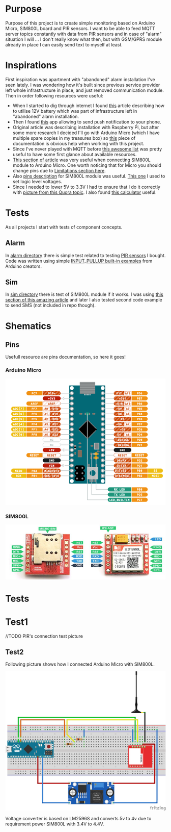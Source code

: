 # Purpose

Purpose of this project is to create simple monitoring based on Arduino Micro, SIM800L board and PIR sensors. I want to
be able to feed MQTT server topics constantly with data from PIR sensors and in case of "alarm" situation I will ... I
don't really know what then, but with GSM/GPRS module already in place I can easily send text to myself at least.

# Inspirations

First inspiration was apartment with "abandoned" alarm installation I've seen lately. I was wondering how it's built
since previous service provider left whole infrastructure in place, and just removed communication module. Then in order
following resources were useful:

* When I started to dig through internet I found [this](https://www.enigma14.eu/wiki/5V_UPS_for_Raspberry_Pi) article
  describing how to utilise 12V battery which was part of infrastructure left in "abandoned" alarm installation.
* Then I found [this](https://www.pushsafer.com/en/pushapi#api-read) app allowing to send push notification to your
  phone.
* Original article was describing installation with Raspberry Pi, but after some more research I decided I'll go with
  Arduino Micro (which I have multiple spare copies in my treasures box)
  so [this](https://content.arduino.cc/assets/Pinout-Micro_latest.pdf) piece of documentation is obvious help when
  working with this project.
* Since I've never played with MQTT before [this awesome list](https://github.com/hobbyquaker/awesome-mqtt) was pretty
  useful to have some first glance about available resources.
* [This section of article](https://lastminuteengineers.com/sim800l-gsm-module-arduino-tutorial/#wiring-sim800l-gsm-module-to-arduino-uno)
  was very useful when connecting SIM800L module to Arduino Micro. One worth noticing that for Micro you should change
  pins due to [Limitations section here](https://www.arduino.cc/en/Reference/softwareSerial).
* Also [pins description](https://forum.arduino.cc/index.php?topic=525769.0) for SIM800L module was
  useful. [This one](https://www.electroschematics.com/introducingsim800l/) I used to set logic level voltages.
* Since I needed to lower 5V to 3.3V I had to ensure that I do it correctly
  with [picture from this Quora topic](https://www.quora.com/How-many-pins-on-Arduino-Uno-give-a3-3v-pin-output). I also
  found [this calculator](http://www.learningaboutelectronics.com/Articles/Voltage-divider-calculator.php) useful.

# Tests

As all projects I start with tests of component concepts.

## Alarm

In [alarm directory](./tests/alarm) there is simple test related to
testing [PIR sensors](https://www.paradox.com/Products/default.asp?CATID=8&SUBCATID=80&PRD=34) I bought. Code was
written using simple [INPUT_PULLUP built-in examples](https://www.arduino.cc/en/Tutorial/InputPullupSerial) from Arduino
creators.

## Sim

In [sim directory](./tests/sim) there is test of SIM800L module if it works. I was
using [this section of this amazing article](https://lastminuteengineers.com/sim800l-gsm-module-arduino-tutorial/#arduino-code-testing-at-commands)
and later I also tested second code example to send SMS (not included in repo though).

# Shematics

## Pins

Usefull resource are pins documentation, so here it goes!

### Arduino Micro

![Arduino Micro](./ArduinoMicro.png)

### SIM800L

![SIM800L](./SIM800L.png)

# Tests

# Test1

//TODO PIR's connection test picture

## Test2

Following picture shows how I connected Arduino Micro with SIM800L.

![Setup1](./sim-setup1_bb.png)

Voltage converter is based on LM2596S and converts 5v to 4v due to requirement power SIM800L with 3.4V to 4.4V.
